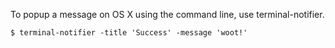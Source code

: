 To popup a message on OS X using the command line, use terminal-notifier.

```$ terminal-notifier -title 'Success' -message 'woot!'```

<img alt="" src="/img/uploads/2014-08/os-x-notification.png" />